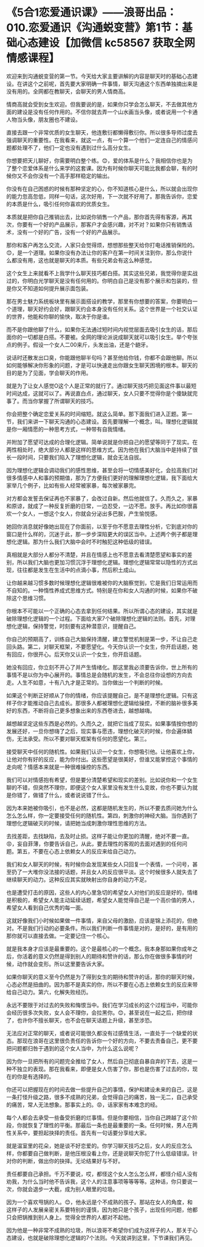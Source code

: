 # 《5合1恋爱通识课》——浪哥出品：010.恋爱通识《沟通蜕变营》第1节：基础心态建设【加微信 kc58567 获取全网情感课程】

欢迎来到沟通蜕变营的第一节。今天给大家主要讲解的内容是聊天时的基础心态建设。在讲这个之前呢，首先要大家明确一件事情，聊天沟通这个东西单独摘出来是没有用的。全网都在教聊天，会聊天的男人情商高。

情商高就会受到女生欢迎。但我要说的是，如果你只学会怎么聊天，不去做其他方面的建设是没有任何作用的。不信你就去弄一个山水画当头像，或者说用一个卡通人物当头像，朋友圈也不建设。

直接去跟一个非常优质的女生聊天，他连敷衍都懒得敷衍你。所以很多导师过度去强调聊天的重要性。在我看来，就这一点，有一个算一个他们一定连自己的情感问题都处理不了，他们一定也没有遇到过什么高分女生。

你想要把天儿聊好，你需要明白整个练。😊，爱的体系是什么？我相信你也是为了整个恋爱体系是什么来学的这套课。因为有时候你聊天可能比我都会聊，有的时候你又不会你没有一个高手那样稳定的输出。

你没有在自己困惑的时候有那种坚定的心，你不知道核心是什么，所以就会出现你的能力忽高忽低，同样一句话，这次好用，下一次就不好用了。那我告诉你，恋爱的本质是什么，吸引任何你喜欢的优质女生。

本质就是把你自己推销出去，比如说你销售一个产品，那你首先得有客源，再其次，你要有一个好的产品展示，那客户才会感兴趣，对不对？如果你只有销售话术，没有一个好的广告，没有一个好的产品展示。

那你和客户再怎么交流，人家只会觉得烦，想想那些整天给你打电话推销保险的。😊，是一个道理。如果你没有办法让你的客户在第一时间关注到你，那么你说什么都没有用，这也就是聊天的本质。有些兄弟会有这么种感觉。

这个女生上来就看不上我学什么聊天技巧都白搭。其实这些兄弟，我觉得你是实战过的，你明白光学聊天是没有任何用的。你明白自己是没有那个展示和包装的，但是你又不知道如何提升展示面包装。

那在男士魅力系统板块里有展示面搭设的教学，那里有你想要的答案，你要明白一个道理，聊天好约会好，跟聊天约会本身没有任何关系。这个世界是一个社交认证的世界，他能和你聊的愉快，取决于你是谁。

而不是你跟他聊了什么，如果你无法通过短时间内视觉层面去吸引女生的话，那后面你的一切都是白搭。不要被。全网的理论派说成聊天就可以吸引女生。举个夸张点的例子。假设一个女人二00来斤，头发出油，还是个龅牙。

说话时还散发出口臭，你能跟他聊半句吗？甚至他给你钱，你都不会跟他聊。所以如何能够解决你形象的问题，才是可以快速走出你跟女生聊天困境的根本。聊天的目的是为了见面，学会聊天的作用。

就是为了让女人感觉O这个人是正常的就行了。通过聊天技巧把见面这件事以最短时间达成，这就可以了。再说直白点，通过聊天，女人只要不觉得你是个傻缺就完事了。而当你掌握了所谓聊天的技巧。

你会把整个确定恋爱关系的时间缩短。就这么简单。那下面我们进入正题。第一节，我们来讲一下聊天沟通的心态建设。首先要理解一个概念，叫。理想化逻辑就是你一厢情愿的一种思考方式，一种带有自我情绪。

并附加了愿望可达成的合理化逻辑。简单说就是你把自己的愿望等同于了现实。在两性相处时，绝大部分人都是这样的思维方式。因为他在我们大脑当中是持续了很长一段时间，只要我们陷入了理想化逻辑，就会无法自拔。

因为理想化逻辑会调动我们的感性思维，甚至会将一切情感美好化，会拉高我们对很多情感中人和事的预期值，那为了方便我们更好的理解理想化逻辑，我下面给大家举几个例子，比如有些人经常被家暴，每次被家暴完。

对方都会发誓去保证再也不家暴了，会改过自新。然后他就信了。久而久之，家暴和原谅，就成了一种反复折磨的日常，一边忍受，一边不愿。放手。再比如你很喜欢一个女人，一想这个女人，你就会分泌出多巴胺，产生愉悦感。

她回你消息就好像她出现在了你面前，以至于你不愿意去理性分析，它到底对你的窗口是什么样的，沉迷于此，那一步步深陷更大的误区当中。上述两个例子都是理想化逻辑。那为什么我们大脑中会时不时触犯这种低级的错误。

真相就是大部分人都分不清楚，并且在情感上也不愿意去看清楚愿望和事实的差别，所以我们大脑也更加习惯沉浮于理想化逻辑。理想化逻辑常常以隐性的方式出现，往往都是发生在生活中的点滴小事，然后积土成山。

让你越来越习惯多数时候理想化逻辑很难被你的大脑察觉到，它是我们日常运用而不自知的。一种惰性养成式思维方式。特别是在你和女人沟通的时候，如果你不破除这个思维习惯。

你根本不可能以一个正确的心态去拿到任何结果。所以所谓心态的建设，其实就是破除理想化逻辑的一个过程。下面给大家7个破除理想化逻辑的法则。首先，对理想化逻辑，保持警觉，时刻要有这种潜意识，提醒自己。

你自己的预期高了，训练自己大脑保持清醒，建立警觉机制是第一步，不让自己走回头路。第二，对聊天框架，不要愿望化。今天你认识一个女生，你开启话题，她有回应，你很开心。后天你又认识一个女生，你开启话题。

她没有回应，你立刻不开心了并产生情绪化。那这里我必须要告诉你，世上所有的事情不是以你为中心展开的。事情总是会随机的发生，不会总往你设想的方向去走。人生不如意，十有八九才是正常的。当你做出一个判断的时候。

如果这个判断正好顺从了你的情绪，你应该提醒自己，是不是理想化逻辑。只有这样子你才能推动自己去成长。那很多人都被理想化逻辑给操控，不断的脑补很多美好的东西，不断将自己更多想象出来的东西卷进去，越想越嗨。

越想越坚定这些东西是必然的。久而久之，就把它当成了现实。如果事情按你想的发展还好，一旦你想嗨了之后，现实事与愿违，理想化破灭的时候，你会遍体鳞伤，无法承受。所以不要对聊天框架有任何的愿望化。第三。

接受聊天中任何的随机性。如果我们认识一个女生，你想吸引他。让他喜欢上你，让他对你有好的反应，能为你付出。这些愿望是很美好，但谁又能掌控这个事情的走向呢？情感本来就是一种很难操控的东西。

我们可以对情感抱有希望，但是要分清楚希望和现实的差别。比如说你和一个女生聊的不错，但突然不理你，即便这个女人家里没有发生什么变故，你也不要认为就是你错了，做错了什么，或者说说错了什么。

因为本来她被你吸引，也不是必然，这都是随机发生的，所以不要去质问她为什么怎么怎么样，你一定要接受任何的随机性。第四，刺激你的神经大脑。当你遇到了理想化逻辑破灭的时候，请把她当成刺激你理性思维的方法。

去找差距，去找缺陷，去及时止损。这样子能让你更加的清醒，绝对不要一直。😡，妄自菲薄，你要告诉自己，从此，要去理性的客观的去面对遇到的任何问题。第五，不要在心态上依赖女人的反应来给自己动力。

我们和女人聊天的时候，有时候你会发现某些女人只回复一个表情，一个问号，甚至扔了一大堆你没法接的话题，并且女人的反应很平淡。这个时候很多人就失去了继续聊天的动力。这种反应其实就映射出你自身的动力不足。

也是遭受打击的原因，这些人的内心里急切的希望女人对他们的反应是好的，情绪是积极的，希望女人能主动延续话题，希望女人能觉得自己是一个高价值的男人，希望女人看到自己优秀的每一面。

这就好像我们小时候如果做一件事情，来自父母的激励，应该是锦上添花的，但绝对。不是我们行动的必要条件。所以我们判断一件事情是对的，是好的，是有用的那你就可以直接去做。一定要记住一个核心。

就是我本身才应该是最重要的。这个是最核心的一个概念。我本身那如果你成年之后，你活着的意义仍然是得到别人的期待和赞许的话，那么你在做很多事情的时候，动作就会变形。所以这里要告诉大家。

如果你聊天的意义至今仍然是为了得到女生的期待和赞许的话，那你的聊天时候，心态必然是扭曲的。因为那不是真实的你，所以不要在心态上依赖女生的反应来带给自己动力。第六，化解失败经历。

永远不要限于对过去的失败和悔恨当中。我们在学习成长的这个过程当中，可能你会经历很多次失败，女人会不理你，会拉黑你。😊，甚至说在一起之后，把你绿了，也许你不擅长聊天，也不会在聊天话题上升级，甚至涉恐。

无法应对正常的聊天，或者说可能很久都没有过感情生活，一直处于一个缺爱的状态。那现在浪哥在这里很负责任的告诉你一个好的方向，不要去责备自己，更不要把问题都归咎于遇到的这个女人当中，为什么这么说呢？

因为你一旦把所有的问题完全推给了女人，然后自己彻底自暴自弃的下去，这是一种不独立的表现。那在我看来，即便是女人伤害了你，那也是伤害了过去的你，现在的你是有选择的。

你还可以把握现在的时间去做一些提升自己的事情，保护和建设未来的自己，这是一条打怪升级之路，很多不成熟的兄弟，会觉得自己的痛苦，独一无二，自己承受的痛苦，常人无法想象。那事实上的。😡，话家家有本难念的经。

每个人都会去承受一些备受折磨的烂事情。但是你要相信，当你自己跨越了这个阶段，你就恢复了理性的平衡。那最后一条也是最重要的一条。任何时候，男人在两性关系中，要担起抉择的责任。首先有一句话要分享给大家。

就是温室里的花朵，她是谈不好恋爱的。你学习聊天技巧之后，女人的反应怎么样，你都要自己做判断，是他压根没看上你，还是说聊天你犯了什么低级错误。针对你的判断，做出你的抉择。无论结果好与不好。

责任都要自己承担。千万不要说，哎，都怪这个女人怎么怎么样，都怪介绍人没有劝我，为什么当时他不告诉我，这个人的注意事项等等等等。这种话，你只要说一次，你就会退步一大截，成为别人眼里的垃圾。

因为一个喜欢甩锅的人。😊，他永远是个不成熟的孩子。那站在女人的角度，和这样子的人发展亲密关系要特别的谨慎，因为她只是个孩子，出现任何问题，他都只会把锅推到别人身上。觉得全世界的人都对不起他。

因为他是一种非常不成熟的垃圾，所以浪哥不希望你们成为这样子的人，那关于心态建设，也就是破除理想化逻辑的7个法则。今天就讲到这里，下节课我们再见。

